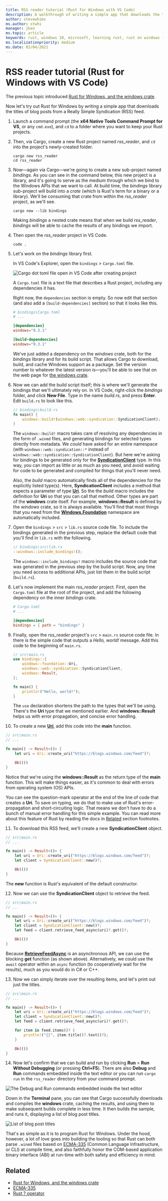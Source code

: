 ```yaml
---
title: RSS reader tutorial (Rust for Windows with VS Code)
description: A walkthrough of writing a simple app that downloads the titles of blog posts from an RSS feed.
author: stevewhims
ms.author: stwhi 
manager: jken
ms.topic: article
keywords: rust, windows 10, microsoft, learning rust, rust on windows for beginners, rust with vs code, rust for windows
ms.localizationpriority: medium
ms.date: 03/04/2021
---
```


# RSS reader tutorial (Rust for Windows with VS Code)

The previous topic introduced [Rust for Windows, and the windows crate](rust-for-windows.md).

Now let's try out Rust for Windows by writing a simple app that downloads the titles of blog posts from a Really Simple Syndication (RSS) feed.

1. Launch a command prompt (the **x64 Native Tools Command Prompt for VS**, or any `cmd.exe`), and `cd` to a folder where you want to keep your Rust projects.

2. Then, via Cargo, create a new Rust project named *rss_reader*, and `cd` into the project's newly-created folder.

   ```console
   cargo new rss_reader
   cd rss_reader
   ```

3. Now&mdash;again via Cargo&mdash;we're going to create a new sub-project named *bindings*. As you can see in the command below, this new project is a library, and it's going to serve as the medium through which we bind to the Windows APIs that we want to call. At build time, the *bindings* library sub-project will build into a *crate* (which is Rust's term for a binary or a library). We'll be consuming that crate from within the *rss_reader* project, as we'll see.

   ```console
   cargo new --lib bindings
   ```

   Making *bindings* a nested crate means that when we build *rss_reader*, *bindings* will be able to cache the results of any bindings we import.

4. Then open the *rss_reader* project in VS Code.

   ```console
   code .
   ```

5. Let's work on the *bindings* library first.

   In VS Code's Explorer, open the `bindings` > `Cargo.toml` file.

   ![Cargo dot toml file open in VS Code after creating project](../../images/rust-rss-reader-1.png)

   A `Cargo.toml` file is a text file that describes a Rust project, including any dependencies it has.

   Right now, the `dependencies` section is empty. So now edit that section (and also add a `[build-dependencies]` section) so that it looks like this.

   ```toml
   # bindings\Cargo.toml
   # ...

   [dependencies]
   windows="0.3.1"

   [build-dependencies]
   windows="0.3.1"
   ```

   We've just added a dependency on the *windows* crate, both for the *bindings* library and for its build script. That allows Cargo to download, build, and cache Windows support as a package. Set the version number to whatever the latest version is&mdash;you'll be able to see that on the web page for [the windows crate](https://crates.io/crates/windows).

6. Now we can add the build script itself; this is where we'll generate the bindings that we'll ultimately rely on. In VS Code, right-click the *bindings* folder, and click **New File**. Type in the name *build.rs*, and press **Enter**. Edit `build.rs` to look like this.

   ```rust
   // bindings\build.rs
   fn main() { 
       windows::build!(windows::web::syndication::SyndicationClient);
   }
   ```

   The `windows::build!` macro takes care of resolving any dependencies in the form of `.winmd` files, and generating bindings for selected types directly from metadata. We *could* have asked for an entire namespace (with `windows::web::syndication::*` instead of `windows::web::syndication::SyndicationClient`). But here we're asking for bindings to be generated only for the [**SyndicationClient**](/uwp/api/windows.web.syndication.syndicationclient) type. In this way, you can import as little or as much as you need, and avoid waiting for code to be generated and compiled for things that you'll never need.
   
   Also, the *build* macro automatically finds all of the dependencies for the explicitly listed type(s). Here, **SyndicationClient** includes a method that expects a parameter of type [**Uri**](/uwp/api/windows.foundation.uri). So the the *build* macro includes the definition for **Uri** so that you can call that method. Other types are part of the **windows** crate itself. For example, **windows::Result** is defined by the *windows* crate, so it is always available. You'll find that most things that you need from the [**Windows.Foundation**](/uwp/api/windows.foundation) namespace are automatically included.

7. Open the `bindings` > `src` > `lib.rs` source code file. To include the bindings generated in the previous step, replace the default code that you'll find in `lib.rs` with the following.

   ```rust
   // bindings\src\lib.rs
   ::windows::include_bindings!();
   ```

   The `windows::include_bindings!` macro includes the source code that was generated in the previous step by the build script. Now, any time you need access to additional APIs, just list them in the build script (`build.rs`).

8. Let's now implement the main *rss_reader* project. First, open the `Cargo.toml` file at the root of the project, and add the following dependency on the inner *bindings* crate.

   ```toml
   # Cargo.toml
   # ...

   [dependencies] 
   bindings = { path = "bindings" }
   ```

9. Finally, open the *rss_reader* project's `src` > `main.rs` source code file. In there is the simple code that outputs a *Hello, world!* message. Add this code to the beginning of `main.rs`.

   ```rust
   // src\main.rs
   use bindings::{ 
       windows::foundation::Uri,
       windows::web::syndication::SyndicationClient,
       windows::Result,
   };

   fn main() {
       println!("Hello, world!");
   }
   ```

   The `use` declaration shortens the path to the types that we'll be using. There's the **Uri** type that we mentioned earlier. And **windows::Result** helps us with error propagation, and concise error handling.

10. To create a new [**Uri**](/uwp/api/windows.foundation.uri), add this code into the **main** function.

   ```rust
   // src\main.rs
   // ...

   fn main() -> Result<()> {
       let uri = Uri::create_uri("https://blogs.windows.com/feed")?;

       Ok(())
   }
   ```

   Notice that we're using the **windows::Result** as the return type of the **main** function. This will make things easier, as it's common to deal with errors from operating system (OS) APIs.

   You can see the question-mark operator at the end of the line of code that creates a **Uri**. To save on typing, we do that to make use of Rust's error-propagation and short-circuiting logic. That means we don't have to do a bunch of manual error handling for this simple example. You can read more about this feature of Rust by reading the docs in [Related](#Related) section footnotes.

11. To download this RSS feed, we'll create a new **SyndicationClient** object.

   ```rust
   // src\main.rs
   // ...

   fn main() -> Result<()> {
       let uri = Uri::create_uri("https://blogs.windows.com/feed")?;
       let client = SyndicationClient::new()?;

       Ok(())
   }
   ```

   The **new** function is Rust's equivalent of the default constructor.

12. Now we can use the **SyndicationClient** object to retrieve the feed.

   ```rust
   // src\main.rs
   // ...

   fn main() -> Result<()> {
       let uri = Uri::create_uri("https://blogs.windows.com/feed")?;
       let client = SyndicationClient::new()?;
       let feed = client.retrieve_feed_async(uri)?.get()?;

       Ok(())
   }
   ```

Because [**RetrieveFeedAsync**](/uwp/api/windows.web.syndication.syndicationclient.retrievefeedasync) is an asynchronous API, we can use the blocking **get** function (as shown above). Alternatively, we could use the `await` operator within an `async` function (to cooperatively wait for the results), much as you would do in C# or C++.

13. Now we can simply iterate over the resulting items, and let's print out just the titles.

   ```rust
   // src\main.rs
   // ...

   fn main() -> Result<()> {
       let uri = Uri::create_uri("https://blogs.windows.com/feed")?;
       let client = SyndicationClient::new()?;
       let feed = client.retrieve_feed_async(uri)?.get()?;

       for item in feed.items()? {
           println!("{}", item.title()?.text()?);
       }

       Ok(())
   }
   ```

14. Now let's confirm that we can build and run by clicking **Run** > **Run Without Debugging** (or pressing **Ctrl+F5**). There are also **Debug** and **Run** commands embedded inside the text editor or you can run `cargo run` in the `rss_reader` directory from your command prompt.

   ![The Debug and Run commands embedded inside the text editor](../../images/rust-rss-reader-2.png)

   Down in the **Terminal** pane, you can see that Cargo successfully downloads and compiles the **windows** crate, caching the results, and using them to make subsequent builds complete in less time. It then builds the sample, and runs it, displaying a list of blog post titles.

   ![List of blog post titles](../../images/rust-rss-reader-3.png)

That's as simple as it is to program Rust for Windows. Under the hood, however, a lot of love goes into building the tooling so that Rust can both parse `.winmd` files based on [ECMA-335](https://www.ecma-international.org/publications-and-standards/standards/ecma-335/) (Common Language Infrastructure, or CLI) at compile time, and also faithfully honor the COM-based application binary interface (ABI) at run-time with both safety and efficiency in mind.

## Related

* [Rust for Windows, and the windows crate](rust-for-windows.md)
* [ECMA-335](https://www.ecma-international.org/publications-and-standards/standards/ecma-335/)
* [Rust ? operator](https://doc.rust-lang.org/edition-guide/rust-2018/error-handling-and-panics/the-question-mark-operator-for-easier-error-handling.html)
